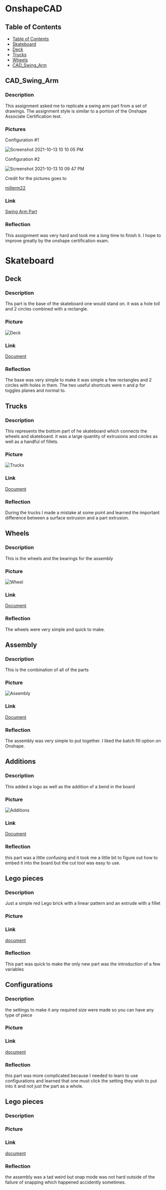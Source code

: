 # OnshapeCAD

## Table of Contents
* [Table of Contents](#TableOfContents)
* [Skateboard](#Skateboard)
* [Deck](#Deck)
* [Trucks](#Trucks)
* [Wheels](#Wheels)
* [CAD_Swing_Arm](#CAD_Swing_Arm)


## CAD_Swing_Arm 

### Description

This assignment asked me to replicate a swing arm part from a set of drawings. The assignment style is similar to a portion of the Onshape Associate Certification test.

### Pictures 

Configuration #1

![Screenshot 2021-10-13 10 10 05 PM](https://user-images.githubusercontent.com/89222808/137238893-1fb00671-a56e-4945-a0b9-d2524f2dbd67.png)

Configuration #2

![Screenshot 2021-10-13 10 09 47 PM](https://user-images.githubusercontent.com/89222808/137238944-1d552151-7784-423e-88ad-8f4976325d97.png)

Credit for the pictures goes to

[millerm22](https://github.com/millerm22)
### Link
[Swing Arm Part](https://cvilleschools.onshape.com/documents/e353807ba7e587d436412646/w/c19efe9f27fba69a69b56a1b/e/0c2ff10114b5de050efd034b)


### Reflection
This assignment was very hard and took me a long time to finish it. I hope to improve greatly by the onshape certification exam.
# Skateboard

## Deck

### Description
Ths part is the base of the skateboard one would stand on. it was a hole toll and 2 circles combined with a rectangle.
### Picture

![Deck](/deck.png)

### Link

[Document](https://cvilleschools.onshape.com/documents/7d7c99d7713d562d2ec6435f/w/ed540bc54d34140531a987b5/e/5a733f9b518e3d6235382ca9?renderMode=0&uiState=616dc8b0a2329723abe91423)

### Reflection
The base was very simple to make it was simple a few rectangles and 2 circles with holes in them. The two useful shortcuts were n and p for toggles planes and normal to.

## Trucks

### Description
This represents the bottom part of he skateboard which connects the wheels and skateboard. it was a large quantity of extrusions and circles as well as a handful of fillets.
### Picture

![Trucks](/Trucks.png)


### Link

[Document](https://cvilleschools.onshape.com/documents/7d7c99d7713d562d2ec6435f/w/ed540bc54d34140531a987b5/e/5a733f9b518e3d6235382ca9?renderMode=0&uiState=616dc8b0a2329723abe91423)

### Reflection
During the trucks I made a mistake at some point and learned the important difference between a surface extrusion and a part extrusion.



## Wheels

### Description
This is the wheels and the bearings for the assembly
### Picture

![Wheel](/Wheel.png)


### Link

[Document](https://cvilleschools.onshape.com/documents/7d7c99d7713d562d2ec6435f/w/ed540bc54d34140531a987b5/e/5a733f9b518e3d6235382ca9?renderMode=0&uiState=616dc8b0a2329723abe91423)

### Reflection
The wheels were very simple and quick to make.

## Assembly

### Description

This is the combination of all of the parts
### Picture

![Assembly](/assembly.png)


### Link

[Document](https://cvilleschools.onshape.com/documents/7d7c99d7713d562d2ec6435f/w/ed540bc54d34140531a987b5/e/5a733f9b518e3d6235382ca9?renderMode=0&uiState=616dc8b0a2329723abe91423)

### Reflection
The assembly was very simple to put together. I liked the batch fill option on Onshape.


## Additions

### Description

This added a logo as well as the addition of a bend in the board
### Picture

![Additions](/Final.png)


### Link

[Document](https://cvilleschools.onshape.com/documents/7d7c99d7713d562d2ec6435f/w/ed540bc54d34140531a987b5/e/5a733f9b518e3d6235382ca9?renderMode=0&uiState=616dc8b0a2329723abe91423)

### Reflection
this part was a little confusing and it took me a little bit to figure out how to embed it into the board but the cut tool was easy to use.



## Lego pieces

### Description
Just a simple red Lego brick with a linear pattern and an extrude with a fillet
### Picture

### Link

[document](https://cvilleschools.onshape.com/documents/c7d7475abdd148eda882e2c0/w/ddaf50f9af35df975fd694a6/e/4f755a69f033e046510ba956)

### Reflection
This part was quick to make the only new part was the introduction of a few variables


## Configurations

### Description
the settings to make it any required size were made so you can have any type of piece
### Picture

### Link

[document](https://cvilleschools.onshape.com/documents/c7d7475abdd148eda882e2c0/w/ddaf50f9af35df975fd694a6/e/4f755a69f033e046510ba956)

### Reflection
this part was more complicated because I needed to learn to use configurations and learned that one must click the setting they wish to put into it and not just the part as a whole.

## Lego pieces

### Description

### Picture

### Link

[document](https://cvilleschools.onshape.com/documents/c7d7475abdd148eda882e2c0/w/ddaf50f9af35df975fd694a6/e/4f755a69f033e046510ba956)

### Reflection
the assembly was a tad weird but snap mode was not hard outside of the failure of snapping which happened accidently sometimes.
